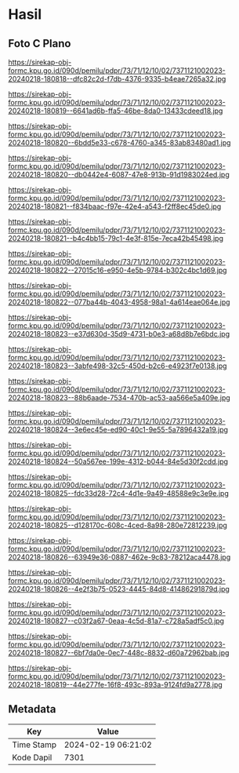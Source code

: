 # Hasil

## Foto C Plano

https://sirekap-obj-formc.kpu.go.id/090d/pemilu/pdpr/73/71/12/10/02/7371121002023-20240218-180818--dfc82c2d-f7db-4376-9335-b4eae7265a32.jpg

https://sirekap-obj-formc.kpu.go.id/090d/pemilu/pdpr/73/71/12/10/02/7371121002023-20240218-180819--6641ad6b-ffa5-46be-8da0-13433cdeed18.jpg

https://sirekap-obj-formc.kpu.go.id/090d/pemilu/pdpr/73/71/12/10/02/7371121002023-20240218-180820--6bdd5e33-c678-4760-a345-83ab83480ad1.jpg

https://sirekap-obj-formc.kpu.go.id/090d/pemilu/pdpr/73/71/12/10/02/7371121002023-20240218-180820--db0442e4-6087-47e8-913b-91d1983024ed.jpg

https://sirekap-obj-formc.kpu.go.id/090d/pemilu/pdpr/73/71/12/10/02/7371121002023-20240218-180821--f834baac-f97e-42e4-a543-f2ff8ec45de0.jpg

https://sirekap-obj-formc.kpu.go.id/090d/pemilu/pdpr/73/71/12/10/02/7371121002023-20240218-180821--b4c4bb15-79c1-4e3f-815e-7eca42b45498.jpg

https://sirekap-obj-formc.kpu.go.id/090d/pemilu/pdpr/73/71/12/10/02/7371121002023-20240218-180822--27015c16-e950-4e5b-9784-b302c4bc1d69.jpg

https://sirekap-obj-formc.kpu.go.id/090d/pemilu/pdpr/73/71/12/10/02/7371121002023-20240218-180822--077ba44b-4043-4958-98a1-4a614eae064e.jpg

https://sirekap-obj-formc.kpu.go.id/090d/pemilu/pdpr/73/71/12/10/02/7371121002023-20240218-180823--e37d630d-35d9-4731-b0e3-a68d8b7e6bdc.jpg

https://sirekap-obj-formc.kpu.go.id/090d/pemilu/pdpr/73/71/12/10/02/7371121002023-20240218-180823--3abfe498-32c5-450d-b2c6-e4923f7e0138.jpg

https://sirekap-obj-formc.kpu.go.id/090d/pemilu/pdpr/73/71/12/10/02/7371121002023-20240218-180823--88b6aade-7534-470b-ac53-aa566e5a409e.jpg

https://sirekap-obj-formc.kpu.go.id/090d/pemilu/pdpr/73/71/12/10/02/7371121002023-20240218-180824--3e6ec45e-ed90-40c1-9e55-5a7896432a19.jpg

https://sirekap-obj-formc.kpu.go.id/090d/pemilu/pdpr/73/71/12/10/02/7371121002023-20240218-180824--50a567ee-199e-4312-b044-84e5d30f2cdd.jpg

https://sirekap-obj-formc.kpu.go.id/090d/pemilu/pdpr/73/71/12/10/02/7371121002023-20240218-180825--fdc33d28-72c4-4d1e-9a49-48588e9c3e9e.jpg

https://sirekap-obj-formc.kpu.go.id/090d/pemilu/pdpr/73/71/12/10/02/7371121002023-20240218-180825--d128170c-608c-4ced-8a98-280e72812239.jpg

https://sirekap-obj-formc.kpu.go.id/090d/pemilu/pdpr/73/71/12/10/02/7371121002023-20240218-180826--63949e36-0887-462e-9c83-78212aca4478.jpg

https://sirekap-obj-formc.kpu.go.id/090d/pemilu/pdpr/73/71/12/10/02/7371121002023-20240218-180826--4e2f3b75-0523-4445-84d8-41486291879d.jpg

https://sirekap-obj-formc.kpu.go.id/090d/pemilu/pdpr/73/71/12/10/02/7371121002023-20240218-180827--c03f2a67-0eaa-4c5d-81a7-c728a5adf5c0.jpg

https://sirekap-obj-formc.kpu.go.id/090d/pemilu/pdpr/73/71/12/10/02/7371121002023-20240218-180827--6bf7da0e-0ec7-448c-8832-d60a72962bab.jpg

https://sirekap-obj-formc.kpu.go.id/090d/pemilu/pdpr/73/71/12/10/02/7371121002023-20240218-180819--44e277fe-16f8-493c-893a-9124fd9a2778.jpg


## Metadata

| Key        | Value               |
| ---------- | ------------------- |
| Time Stamp | 2024-02-19 06:21:02 |
| Kode Dapil | 7301                |



